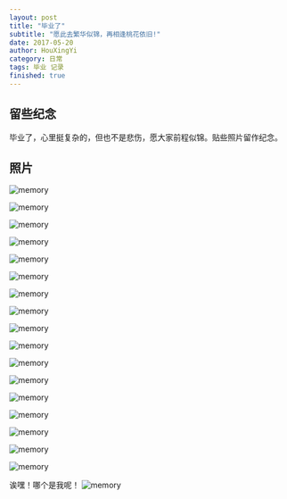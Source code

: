 ```yaml
---
layout: post
title: "毕业了"
subtitle: "愿此去繁华似锦，再相逢桃花依旧!"
date: 2017-05-20
author: HouXingYi
category: 日常
tags: 毕业 记录
finished: true
---
```


## 留些纪念

毕业了，心里挺复杂的，但也不是悲伤，愿大家前程似锦。贴些照片留作纪念。

## 照片

![memory](/images/graduate/9.jpg)

![memory](/images/graduate/8.jpg)

![memory](/images/graduate/7.jpg)

![memory](/images/graduate/6.jpg)

![memory](/images/graduate/5.jpg)

![memory](/images/graduate/4.jpg)

![memory](/images/graduate/3.jpg)

![memory](/images/graduate/2.jpg)

![memory](/images/graduate/1.jpg)

![memory](/images/graduate/10.jpg)

![memory](/images/graduate/11.jpg)

![memory](/images/graduate/12.jpg)

![memory](/images/graduate/13.jpg)

![memory](/images/graduate/14.jpg)

![memory](/images/graduate/15.jpg)

![memory](/images/graduate/16.jpg)

![memory](/images/graduate/17.jpg)

诶嘿！哪个是我呢！
![memory](/images/life/gakki.gif)







